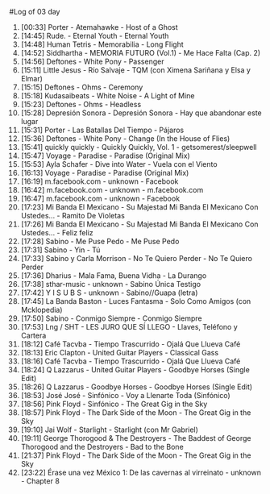 #Log of 03 day

1. [00:33] Porter - Atemahawke - Host of a Ghost
1. [14:45] Rude. - Eternal Youth - Eternal Youth
1. [14:48] Human Tetris - Memorabilia - Long Flight
1. [14:52] Siddhartha - MEMORIA FUTURO (Vol.1) - Me Hace Falta (Cap. 2)
1. [14:56] Deftones - White Pony - Passenger
1. [15:11] Little Jesus - Río Salvaje - TQM (con Ximena Sariñana y Elsa y Elmar)
1. [15:15] Deftones - Ohms - Ceremony
1. [15:18] Kudasaibeats - White Noise - A Light of Mine
1. [15:23] Deftones - Ohms - Headless
1. [15:28] Depresión Sonora - Depresión Sonora - Hay que abandonar este lugar
1. [15:31] Porter - Las Batallas Del Tiempo - Pájaros
1. [15:36] Deftones - White Pony - Change (In the House of Flies)
1. [15:41] quickly quickly - Quickly Quickly, Vol. 1 - getsomerest/sleepwell
1. [15:47] Voyage - Paradise - Paradise (Original Mix)
1. [15:53] Ayla Schafer - Dive into Water - Vuela con el Viento
1. [16:13] Voyage - Paradise - Paradise (Original Mix)
1. [16:19] m.facebook.com - unknown - Facebook
1. [16:42] m.facebook.com - unknown - m.facebook.com
1. [16:47] m.facebook.com - unknown - Facebook
1. [17:23] Mi Banda El Mexicano - Su Majestad Mi Banda El Mexicano Con Ustedes... - Ramito De Violetas
1. [17:26] Mi Banda El Mexicano - Su Majestad Mi Banda El Mexicano Con Ustedes... - Feliz feliz
1. [17:28] Sabino - Me Puse Pedo - Me Puse Pedo
1. [17:31] Sabino - Yin - Tú
1. [17:33] Sabino y Carla Morrison - No Te Quiero Perder - No Te Quiero Perder
1. [17:36] Dharius - Mala Fama, Buena Vidha - La Durango
1. [17:38] sthar-music - unknown - Sabino Única Testigo
1. [17:42] Y I S U B S - unknown - Sabino//Guapa (letra)
1. [17:45] La Banda Baston - Luces Fantasma - Solo Como Amigos (con Mcklopedia)
1. [17:50] Sabino - Conmigo Siempre - Conmigo Siempre
1. [17:53] Lng / SHT - LES JURO QUE SÍ LLEGO - Llaves, Teléfono y Cartera
1. [18:12] Café Tacvba - Tiempo Trascurrido - Ojalá Que Llueva Café
1. [18:13] Eric Clapton - United Guitar Players - Classical Gass
1. [18:16] Café Tacvba - Tiempo Trascurrido - Ojalá Que Llueva Café
1. [18:24] Q Lazzarus - United Guitar Players - Goodbye Horses (Single Edit)
1. [18:26] Q Lazzarus - Goodbye Horses - Goodbye Horses (Single Edit)
1. [18:53] José José - Sinfónico - Voy a Llenarte Toda (Sinfónico)
1. [18:56] Pink Floyd - Sinfónico - The Great Gig in the Sky
1. [18:57] Pink Floyd - The Dark Side of the Moon - The Great Gig in the Sky
1. [19:10] Jai Wolf - Starlight - Starlight (con Mr Gabriel)
1. [19:11] George Thorogood & The Destroyers - The Baddest of George Thorogood and the Destroyers - Bad to the Bone
1. [21:37] Pink Floyd - The Dark Side of the Moon - The Great Gig in the Sky
1. [23:22] Érase una vez México 1: De las cavernas al virreinato - unknown - Chapter 8
